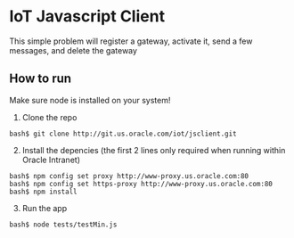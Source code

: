 # IoT Javascript Client 

This simple problem will register a gateway, activate it, send a few messages, and delete the gateway

## How to run

Make sure node is installed on your system!  

1) Clone the repo

```
bash$ git clone http://git.us.oracle.com/iot/jsclient.git
```
2) Install the depencies (the first 2 lines only required when running within Oracle Intranet)

```
bash$ npm config set proxy http://www-proxy.us.oracle.com:80  
bash$ npm config set https-proxy http://www-proxy.us.oracle.com:80   
bash$ npm install
```
3) Run the app

```
bash$ node tests/testMin.js
```

